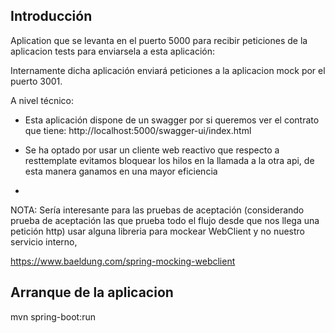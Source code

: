 ## Introducción 
Aplication que se levanta en el puerto 5000 para recibir peticiones
de la aplicacion tests para enviarsela a esta aplicación:

Internamente dicha aplicación enviará peticiones a la aplicacion mock por el
puerto 3001.

A nivel técnico:
 - Esta aplicación dispone de un swagger por si queremos ver el contrato que tiene: http://localhost:5000/swagger-ui/index.html

 - Se ha optado por usar un cliente web reactivo que respecto a resttemplate
evitamos bloquear los hilos en la llamada a la otra api, de esta manera ganamos en una mayor eficiencia
 - 
NOTA: Sería interesante para las pruebas de aceptación (considerando prueba de aceptación las que prueba todo el flujo desde que nos llega una petición http) usar alguna libreria para mockear WebClient y no nuestro servicio interno,

https://www.baeldung.com/spring-mocking-webclient

## Arranque de la aplicacion
mvn spring-boot:run




